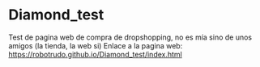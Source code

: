 # Diamond_test
Test de pagina web de compra de dropshopping, no es mía sino de unos amigos (la tienda, la web si)
Enlace a la pagina web: https://robotrudo.github.io/Diamond_test/index.html
